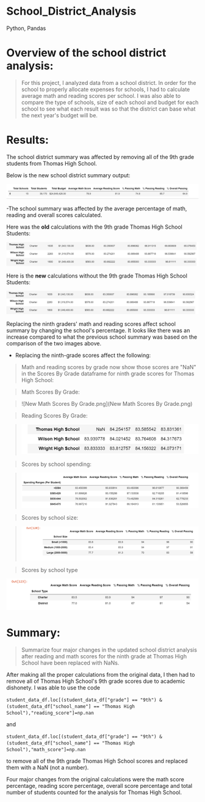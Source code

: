 # School_District_Analysis
Python, Pandas

# Overview of the school district analysis: 
>For this project, I analyzed data from a school district. In order for the school to properly allocate expenses for schools, I had to calculate average math and reading scores per school. I was also able to compare the type of schools, size of each school and budget for each school to see what each result was so that the district can base what the next year's budget will be.
# Results: 
The school district summary was affected by removing all of the 9th grade students from Thomas High School. 

Below is the new school district summary output:

![District_Summary.png](District_Summary.png)

-The school summary was affected by the average percentage of math, reading and overall scores calculated.

Here was the **old** calculations with the 9th grade Thomas High School Students:

![Old_School_Summary_With_9th.png](Old_School_Summary_With_9th.png)

Here is the **new** calculations without the 9th grade Thomas High School Students:

![New_School_Summary_Without_9th.png](New_School_Summary_Without_9th.png)

Replacing the ninth graders' math and reading scores affect school summary by changing the school's percentage. It looks like there was an increase compared to what the previous school summary was based on the comparison of the two images above.

- Replacing the ninth-grade scores affect the following:

>Math and reading scores by grade now show those scores are "NaN" in the Scores By Grade dataframe for ninth grade scores for Thomas High School:

>Math Scores By Grade:

>![New Math Scores By Grade.png](New Math Scores By Grade.png)

>Reading Scores By Grade:

>![New_Reading_Scores_By_Grade.png](New_Reading_Scores_By_Grade.png)

>Scores by school spending:

>![Scores_By_School_Spending.png](Scores_By_School_Spending.png)

>Scores by school size:

>![Scores_By_School_Size.png](Scores_By_School_Size.png)

>Scores by school type

![Scores_By_School_Type.png](Scores_By_School_Type.png)

# Summary: 
>Summarize four major changes in the updated school district analysis after reading and math scores for the ninth grade at Thomas High School have been replaced with NaNs.

After making all the proper calculations from the original data, I then had to remove all of Thomas High School's 9th grade scores due to academic dishonety. I was able to use the code

```student_data_df.loc[(student_data_df["grade"] == "9th") & (student_data_df["school_name"] == "Thomas High School"),"reading_score"]=np.nan```

and

```student_data_df.loc[(student_data_df["grade"] == "9th") & (student_data_df["school_name"] == "Thomas High School"),"math_score"]=np.nan```

to remove all of the 9th grade Thomas High School scores and replaced them with a NaN (not a number).

Four major changes from the original calculations were the math score percentage, reading score percentage, overall score percentage and total number of students counted for the analysis for Thomas High School.

